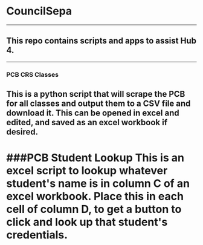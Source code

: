 # CouncilSepa
***
## This repo contains scripts and apps to assist Hub 4.
---
### PCB CRS Classes
This is a python script that will scrape the PCB for all classes and output them to a CSV file and download it.  This can be opened in excel and edited, and saved as an excel workbook if desired.
---
###PCB Student Lookup
This is an excel script to lookup whatever student's name is in column C of an excel workbook.  Place this in each cell of column D, to get a button to click and look up that student's credentials.
===